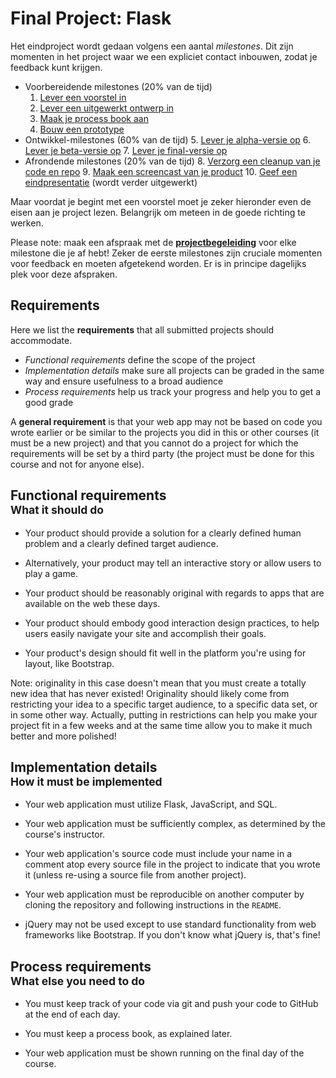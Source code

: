 # Final Project: Flask

Het eindproject wordt gedaan volgens een aantal *milestones*. Dit zijn momenten in het project waar we een expliciet contact inbouwen, zodat je feedback kunt krijgen.

- Voorbereidende milestones (20% van de tijd)
    1. [Lever een voorstel in](/milestones/proposal)
    2. [Lever een uitgewerkt ontwerp in](/milestones/design)
    3. [Maak je process book aan](/milestones/process)
    4. [Bouw een prototype](/milestones/prototype)
- Ontwikkel-milestones (60% van de tijd)
    5. [Lever je alpha-versie op](/milestones/alpha)
    6. [Lever je beta-versie op](/milestones/beta)
    7. [Lever je final-versie op](/milestones/product)
- Afrondende milestones (20% van de tijd)
    8. [Verzorg een cleanup van je code en repo](/milestones/cleanup)
    9. [Maak een screencast van je product](/milestones/screencast)
    10. [Geef een eindpresentatie](/milestones/demo) (wordt verder uitgewerkt)

Maar voordat je begint met een voorstel moet je zeker hieronder even de eisen aan je project lezen. Belangrijk om meteen in de goede richting te werken.

Please note: maak een afspraak met de **[projectbegeleiding](http://calendly.com/app-studio/assistentie-parttime)** voor elke milestone die je af hebt! Zeker de eerste milestones zijn cruciale momenten voor feedback en moeten afgetekend worden. Er is in principe dagelijks plek voor deze afspraken.

## Requirements

Here we list the **requirements** that all submitted projects should accommodate.

- *Functional requirements* define the scope of the project
- *Implementation details* make sure all projects can be graded in the same way and ensure usefulness to a broad audience
- *Process requirements* help us track your progress and help you to get a good grade

A **general requirement** is that your web app may not be based on code you wrote earlier or be similar to the projects you did in this or other courses (it must be a new project) and that you cannot do a project for which the requirements will be set by a third party (the project must be done for this course and not for anyone else).

## Functional requirements<br><small>What it should do</small>

- Your product should provide a solution for a clearly defined human problem and a clearly defined target audience.

- Alternatively, your product may tell an interactive story or allow users to play a game.

- Your product should be reasonably original with regards to apps that are available on the web these days.

- Your product should embody good interaction design practices, to help users easily navigate your site and accomplish their goals.

- Your product's design should fit well in the platform you're using for layout, like Bootstrap.

Note: originality in this case doesn't mean that you must create a totally new idea that has never existed! Originality should likely come from restricting your idea to a specific target audience, to a specific data set, or in some other way. Actually, putting in restrictions can help you make your project fit in a few weeks and at the same time allow you to make it much better and more polished!

## Implementation details<br><small>How it must be implemented</small>

- Your web application must utilize Flask, JavaScript, and SQL.

- Your web application must be sufficiently complex, as determined by the course's instructor.

- Your web application's source code must include your name in a comment atop every source file in the project to indicate that you wrote it (unless re-using a source file from another project).

- Your web application must be reproducible on another computer by cloning the repository and following instructions in the `README`.

- jQuery may not be used except to use standard functionality from web frameworks like Bootstrap. If you don't know what jQuery is, that's fine!

## Process requirements<br><small>What else you need to do</small>

- You must keep track of your code via git and push your code to GitHub at the end of each day.

- You must keep a process book, as explained later.

- Your web application must be shown running on the final day of the course.

